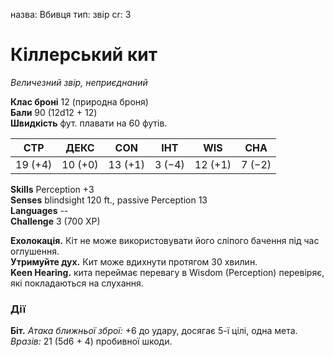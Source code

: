 назва: Вбивця тип: звір cr: 3

# Кіллерський кит
_Величезний звір, неприєднаний_

**Клас броні** 12 (природна броня)    
**Бали** 90 (12d12 + 12)    
**Швидкість** фут. плавати на 60 футів.

| СТР     | ДЕКС    | CON     | ІНТ    | WIS     | CHA    |
| ------- | ------- | ------- | ------ | ------- | ------ |
| 19 (+4) | 10 (+0) | 13 (+1) | 3 (−4) | 12 (+1) | 7 (−2) |

**Skills** Perception +3    
**Senses** blindsight 120 ft., passive Perception 13    
**Languages** --    
**Challenge** 3 (700 XP)

**Ехолокація.** Кіт не може використовувати його сліпого бачення під час оглушення.    
**Утримуйте дух.** Кит може вдихнути протягом 30 хвилин.    
**Keen Hearing.** кита переймає перевагу в Wisdom (Perception) перевіряє, які покладаються на слухання.

### Дії
**Біт.** _Атака ближньої зброї:_ +6 до удару, досягає 5-ї цілі, одна мета. _Вразів:_ 21 (5d6 + 4) пробивної шкоди. 